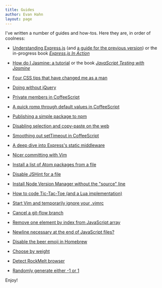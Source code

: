 ```yaml
---
title: Guides
author: Evan Hahn
layout: page
---
```

I've written a number of guides and how-tos. Here they are, in order of coolness:

* [Understanding Express.js](/understanding-express) (and [a guide for the previous version](/understanding-express-3)) or the in-progress book [*Express.js In Action*](http://manning.com/hahn/?a_aid=express-in-action&a_bid=fe3fcff7)

* [How do I Jasmine: a tutorial](/how-do-i-jasmine) or the book [*JavaScript Testing with Jasmine*](http://shop.oreilly.com/product/0636920028277.do)

* [Four CSS tips that have changed me as a man](/life-changing-css)

* [Doing without jQuery](/doing-without-jquery)

* [Private members in CoffeeScript](/private-members-in-coffeescript)

* [A quick romp through default values in CoffeeScript](/default-values-in-coffeescript)

* [Publishing a simple package to npm](/make-an-npm-baby)

* [Disabling selection and copy-paste on the web](/how-to-disable-copy-paste-on-your-website)

* [Smoothing out setTimeout in CoffeeScript](/smoothing-out-settimeout-in-coffeescript)

* [A deep dive into Express's static middleware](/express-dot-static-deep-dive)

* [Nicer committing with Vim](/nicer-committing-with-vim)

* [Install a list of Atom packages from a file](/atom-apm-install-list)

* [Disable JSHint for a file](/disable-jshint-for-a-file)

* [Install Node Version Manager without the "source" line](/install-nvm-without-source-line)

* [How to code Tic-Tac-Toe (and a Lua implementation)](/how-to-code-tic-tac-toe-and-a-lua-implementation)

* [Start Vim and temporarily ignore your .vimrc](/ignore-vimrc-with-vim)

* [Cancel a git-flow branch](/cancel-a-git-flow-branch)

* [Remove one element by index from JavaScript array](/remove-one-element-by-index-from-javascript-array)

* [Newline necessary at the end of JavaScript files?](/newline-necessary-at-the-end-of-javascript-files)

* [Disable the beer emoji in Homebrew](/disable-homebrew-emoji/)

* [Choose by weight](/choose-by-weight)

* [Detect RockMelt browser](/javascript-detect-if-your-browser-is-rockmelt)

* [Randomly generate either -1 or 1](/randomly-generate-either-1-or-1)

Enjoy!
